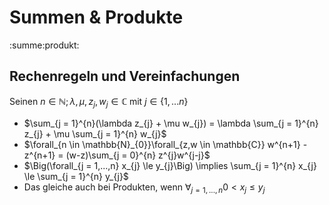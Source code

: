 # Summen & Produkte
:summe:produkt:

## Rechenregeln und Vereinfachungen
Seinen $n \in \mathbb{N}; \lambda , \mu , z_{j}, w_{j} \in \mathbb{C}$ mit $j \in \{1,...n\}$

- $\sum_{j = 1}^{n}(\lambda z_{j} + \mu w_{j}) = \lambda \sum_{j = 1}^{n} z_{j} + \mu \sum_{j = 1}^{n} w_{j}$
- $\forall_{n \in \mathbb{N}_{0}}\forall_{z,w \in \mathbb{C}} w^{n+1} - z^{n+1} = (w-z)\sum_{j = 0}^{n} z^{j}w^{j-j}$
- $\Big(\forall_{j = 1,...,n} x_{j} \le y_{j}\Big) \implies \sum_{j = 1}^{n} x_{j} \le \sum_{j = 1}^{n} y_{j}$ 
- Das gleiche auch bei Produkten, wenn $\forall_{j = 1,...,n} 0 < x_{j} \le y_{j}$
